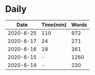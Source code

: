 
# Daily

|Date|Time(min)|Words|
|---|---|---|
|2020-6-25|110|972|
|2020-6-17|24|271|
|2020-6-16|29|261|
|2020-6-15|-|1260|
|2020-6-14|-|230|
